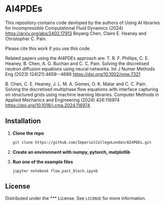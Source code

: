 # AI4PDEs

This repository contains code devloped by the authors of Using AI libraries for Incompressible Computational Fluid Dynamics (2024) <https://arxiv.org/abs/2402.17913> Boyang Chen, Claire E. Heaney and Christopher C. Pain. 

Please cite this work if you use this code.

Related papers using the AI4PDEs approach are: 
T. R. F. Phillips, C. E. Heaney, B. Chen, A. G. Buchan and C. C. Pain. Solving the discretised neutron diffusion equations using neural networks. Int J Numer Methods Eng (2023) 124(21):4659--4686 <https://doi.org/10.1002/nme.7321>

B. Chen, C. E. Heaney, J. L. M. A. Gomes, O. K. Matar and C. C. Pain. Solving the discretised multiphase flow equations with interface capturing on structured grids using machine learning libraries. Computer Methods in Applied Mechanics and Engineering (2024) 426:116974 <https://doi.org/10.1016/j.cma.2024.116974> 


## Installation

1. **Clone the repo**
   ```sh
   git clone https://github.com/ImperialCollegeLondon/AI4PDEs.git
   ```
2. **Create an environment with numpy, pytorch, matplotlib**

3. **Run one of the example files**
   ```
   jupyter notebook flow_past_block.ipynb
   ```
<!--   
*** ## Usage
*** 
*** ## Contributing
***
*** Contributions are welcome! If you have a suggestion that would make this better, please fork the repo and create a pull request. You can also simply open an issue with the tag "enhancement".
*** Don't forget to give the project a star! Thanks again!

*** 1. Fork the Project
*** 2. Create your Feature Branch (`git checkout -b feature/AmazingFeature`)
*** 3. Commit your Changes (`git commit -m 'Add some AmazingFeature'`)
*** 4. Push to the Branch (`git push origin feature/AmazingFeature`)
*** 5. Open a Pull Request
-->

## License

Distributed under the *** License. See `LICENSE` for more information.

